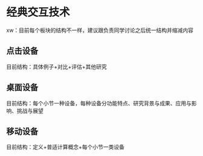 # 经典交互技术
xw：目前每个板块的结构不一样，建议跟负责同学讨论之后统一结构并缩减内容

## 点击设备
目前结构：具体例子+对比+评估+其他研究

## 桌面设备
目前结构：每个小节一种设备，每种设备分功能特点、研究背景与成果、应用与影响、挑战与展望

## 移动设备
目前结构：定义+普适计算概念+每个小节一类设备